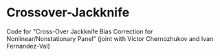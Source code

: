 # Crossover-Jackknife
Code for "Cross-Over Jackknife Bias Correction for Nonlinear/Nonstationary Panel" (joint with Victor Chernozhukov and Ivan Fernandez-Val)
